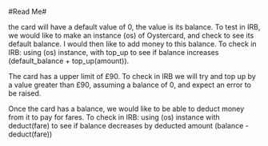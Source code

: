 #Read Me#

the card will have a default value of 0, the value is its balance. To test in IRB, we would like to make an instance (os) of Oystercard, and check to see its default balance. I would then like to add money to this balance. To check in IRB: using (os) instance, with top_up to see if balance increases (default_balance + top_up(amount)).

The card has a upper limit of £90. To check in IRB we will try and top up by a value greater than £90, assuming a balance of 0, and expect an error to be raised.

Once the card has a balance, we would like to be able to deduct money from it to pay for fares. To check in IRB: using (os) instance with deduct(fare) to see if balance decreases by deducted amount (balance - deduct(fare))
